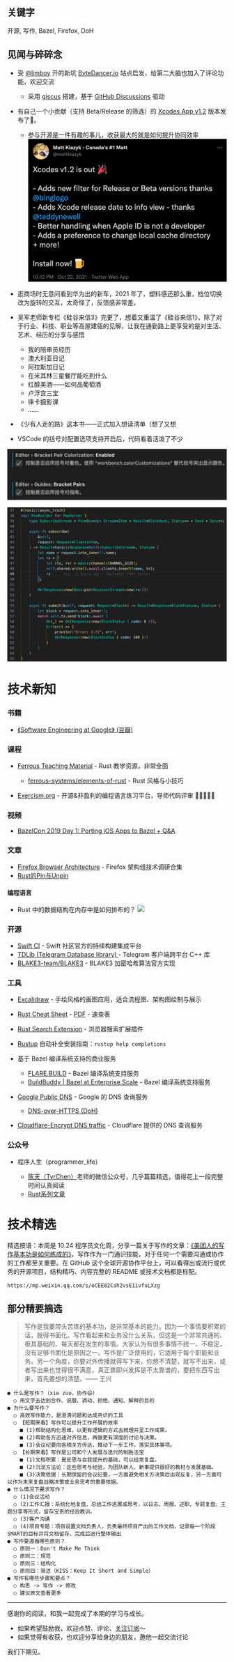 ## 关键字

开源, 写作, Bazel, Firefox, DoH

## 见闻与碎碎念

- 受 [@limboy](https://github.com/limboy) 开的新坑 [ByteDancer.io](https://bytedancer.io/) 站点启发，给第二大脑也加入了评论功能，欢迎交流

    - 采用 [giscus](https://giscus.app/) 搭建，基于 [GitHub Discussions](https://docs.github.com/discussions) 驱动

- 有自己一个小贡献（支持 Beta/Release 的筛选）的 [Xcodes App v1.2](https://github.com/RobotsAndPencils/XcodesApp/releases/tag/v1.2.0b8) 版本发布了🎉。 

    - 参与开源是一件有趣的事儿，收获最大的就是如何提升协同效率
    [![](/static/season-1/004/xcodes_v1_2_released.png)](https://twitter.com/mattkiazyk/status/1451552042636427283?s=20)

- 逛商场时无意间看到华为出的新车，2021 年了，塑料感还那么重，档位切换改为旋转的交互，太奇怪了，反馈感非常差。
- 吴军老师新专栏《硅谷来信3》完更了，想着又重温了《硅谷来信1》，除了对于行业、科技、职业等高屋建瓴的见解，让我在通勤路上更享受的是对生活、艺术、经历的分享与感悟

    - 我的陪审员经历
    - 澳大利亚日记
    - 阿拉斯加日记
    - 在米其林三星餐厅能吃到什么
    - 红醇美酒——如何品葡萄酒
    - 卢浮宫三宝
    - 徕卡摄影课
    - ......

- 《少有人走的路》这本书——正式加入想读清单（想了又想
- VSCode 的括号对配置选项支持开启后，代码看着活泼了不少


![](/static/season-1/004/vscode_bracket_pair.png)

![](/static/season-1/004/vscode_bracket_pair_demo.png)	

# 技术新知

### 书籍

- [《Software Engineering at Google》 (豆瓣)](https://book.douban.com/subject/34875994/)

### 课程

- [Ferrous Teaching Material](https://github.com/ferrous-systems/teaching-material) - Rust 教学资源，非常全面

    - [ferrous-systems/elements-of-rust](https://github.com/ferrous-systems/elements-of-rust) - Rust 风格与小技巧

- [Exercism.org](https://exercism.org/) - 开源&非盈利的编程语言练习平台，导师代码评审 🌟🌟🌟🌟🌟

### 视频

- [BazelCon 2019 Day 1: Porting iOS Apps to Bazel + Q&A](https://www.youtube.com/watch?v=gVdkJu3QRA4)

### 文章

- [Firefox Browser Architecture](https://mozilla.github.io/firefox-browser-architecture/) - Firefox 架构组技术调研合集
- [Rust的Pin与Unpin](https://folyd.com/blog/rust-pin-unpin/)

#### 编程语言

- Rust 中的数据结构在内存中是如何排布的？
  [![](/static/season-1/004/rust_memory_layout.png)](https://binlogo.github.io/Knowledge-Track/programming-languages/rust/concepts/memory_layout.html)

### 开源

- [Swift CI](https://ci.swift.org/) - Swift 社区官方的持续构建集成平台
- [TDLib (Telegram Database library) ](https://github.com/tdlib/td) - Telegram 客户端跨平台 C++ 库
- [BLAKE3-team/BLAKE3](https://github.com/BLAKE3-team/BLAKE3) - BLAKE3 加密哈希算法官方实现

### 工具

- [Excalidraw](https://excalidraw.com/) - 手绘风格的画图应用，适合流程图、架构图绘制与展示
- [Rust Cheat Sheet](https://cheats.rs/) - [PDF](https://cheats.rs/rust_cheat_sheet.pdf) - 速查表
- [Rust Search Extension](https://rust.extension.sh/) - 浏览器搜索扩展插件
- [Rustup](https://rust-lang.github.io/rustup/index.html) 自动补全安装指南：`rustup help completions`
- 基于 Bazel 编译系统支持的商业服务

    - [FLARE.BUILD](https://flare.build/) - Bazel 编译系统支持服务
    - [BuildBuddy | Bazel at Enterprise Scale](https://www.buildbuddy.io/) - Bazel 编译系统支持服务

- [Google Public DNS](https://dns.google/) - Google 的 DNS 查询服务

    - [DNS-over-HTTPS (DoH)](https://developers.google.com/speed/public-dns/docs/doh)

- [Cloudflare-Encrypt DNS traffic](https://developers.cloudflare.com/1.1.1.1/encrypted-dns) - Cloudflare 提供的 DNS 查询服务

### 公众号

- 程序人生（programmer_life）

    - [陈天（TyrChen）](https://github.com/tyrchen)老师的微信公众号，几乎篇篇精选，值得花上一段完整时间认真阅读
    - [Rust系列文章](https://mp.weixin.qq.com/mp/appmsgalbum?__biz=MzA3NDM0ODQwMw==&action=getalbum&album_id=1701598373151047680&scene=173&from_msgid=2649828871&from_itemidx=1&count=3&nolastread=1#wechat_redirect)

# 技术精选

精选按语：本周是 10.24 程序员文化周，分享一篇关于写作的文章：[《美团人的写作基本功是如何练成的》](https://mp.weixin.qq.com/s/oCEE82Cah2vsE1ivfuLXzg)，写作作为一门通识技能，对于任何一个需要沟通或协作的工作都至关重要。在 GitHub 这个全球开源协作平台上，可以看得出或流行或优秀的开源项目，结构精巧、内容完整的 README 或技术文档都是标配。


```urlpreview
https://mp.weixin.qq.com/s/oCEE82Cah2vsE1ivfuLXzg
```

## 部分精要摘选

> 写作是我要带头苦练的基本功，是非常基本的能力。因为一个事情要积累的话，就得书面化。写作看起来和业务没什么关系，但这是一个非常共通的、极其基础的、每天都在发生的事情。大家认为有很多事情不统一、不稳定，没有足够书面化是原因之一。写作是广泛使用的，它适用于每个职能和业务。另一个角度，你要对外传播就得写下来，你想不清楚，就写不出来，或者写出来也觉得很不满意，真正靠即兴发挥是不太靠谱的，要把东西写出来，首先要想的清楚。—— 王兴

```
● 什么是写作？（xie zuo，协作😄）
  ○ 用文字去达到合作、说服、调动、拒绝、通知、解释的目的 
● 为什么要写作？ 
  ○ 高效写作能力，是澄清问题和达成共识的工具
  ○ 【短期来看】写作可以提升工作开展的效率 
    ■ (1)帮助结构化思维，以更有逻辑的方式去梳理并呈工作成果。
    ■ (2)帮助各方迅速对齐信息，再做更有深度的讨论与决策。
    ■ (3)会议纪要向各相关方传达，推动下一步工作，落实具体事项。
  ○ 【长期来看】写作是公司和个人发展与迭代的制胜法宝 
    ■ (1)文档积累：是反思与自我提升的基础，可以经常复盘。
    ■ (2)沉淀方法论：这些思考与经验，为团队新人、新事提供很好的教材与发展基础。
    ■ (3)决策依据：长期保留的会议纪要，一方面避免相关方决策后出现反复，另一方面可以作为未来复盘战略决策或业务思考的重要依据。
● 什么情况下要求写作？ 
  ○ (1)会议活动
  ○ (2)工作汇报：系统化地复盘、总结工作进展或思考，以日志、周报、述职、专题复盘、主题分享等形式，留存宝贵的经验教训。
  ○ (3)客户沟通
  ○ (4)项目专题：项目设置文档负责人，负责最终项目产出的工作文档，记录每一个阶段SMART的目标并将文档留存，完成后进行整体输出
● 写作要遵循哪些原则？ 
  ○ 原则一：Don't Make Me Think
  ○ 原则二：规范
  ○ 原则三：结构化
  ○ 原则四：简洁（KISS：Keep It Short and Simple）
● 写作有哪些步骤和要点？ 
  ○ 构思 -> 写作 -> 修改
  ○ 建议原文查看更多
```



------

感谢你的阅读，和我一起完成了本期的学习与成长。

- 如果希望鼓励我，欢迎点赞、评论、[关注订阅](https://www.yuque.com/binboy/increment-magzine)～
- 如果觉得有收获，也欢迎分享给身边的朋友，邀他一起交流讨论

我们下期见。
